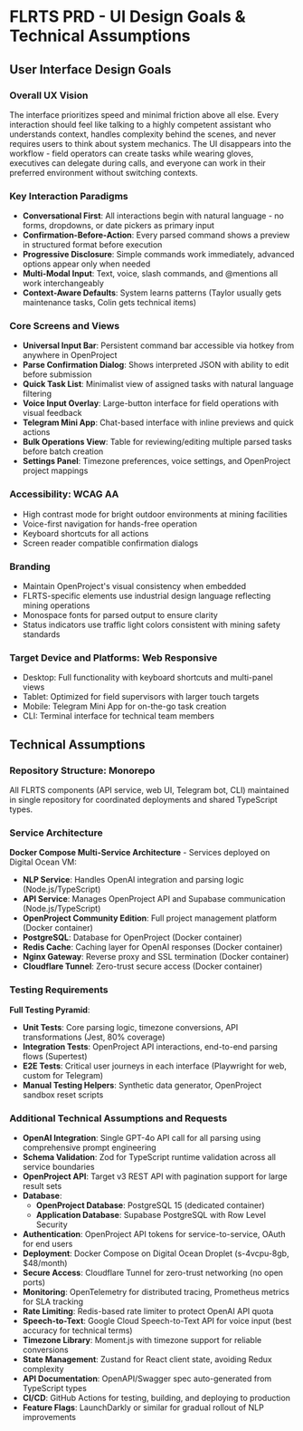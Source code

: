 # FLRTS PRD - UI Design Goals & Technical Assumptions

## User Interface Design Goals

### Overall UX Vision

The interface prioritizes speed and minimal friction above all else. Every interaction should feel like talking to a highly competent assistant who understands context, handles complexity behind the scenes, and never requires users to think about system mechanics. The UI disappears into the workflow - field operators can create tasks while wearing gloves, executives can delegate during calls, and everyone can work in their preferred environment without switching contexts.

### Key Interaction Paradigms

- **Conversational First**: All interactions begin with natural language - no forms, dropdowns, or date pickers as primary input
- **Confirmation-Before-Action**: Every parsed command shows a preview in structured format before execution
- **Progressive Disclosure**: Simple commands work immediately, advanced options appear only when needed
- **Multi-Modal Input**: Text, voice, slash commands, and @mentions all work interchangeably
- **Context-Aware Defaults**: System learns patterns (Taylor usually gets maintenance tasks, Colin gets technical items)

### Core Screens and Views

- **Universal Input Bar**: Persistent command bar accessible via hotkey from anywhere in OpenProject
- **Parse Confirmation Dialog**: Shows interpreted JSON with ability to edit before submission
- **Quick Task List**: Minimalist view of assigned tasks with natural language filtering
- **Voice Input Overlay**: Large-button interface for field operations with visual feedback
- **Telegram Mini App**: Chat-based interface with inline previews and quick actions
- **Bulk Operations View**: Table for reviewing/editing multiple parsed tasks before batch creation
- **Settings Panel**: Timezone preferences, voice settings, and OpenProject project mappings

### Accessibility: WCAG AA

- High contrast mode for bright outdoor environments at mining facilities
- Voice-first navigation for hands-free operation
- Keyboard shortcuts for all actions
- Screen reader compatible confirmation dialogs

### Branding

- Maintain OpenProject's visual consistency when embedded
- FLRTS-specific elements use industrial design language reflecting mining operations
- Monospace fonts for parsed output to ensure clarity
- Status indicators use traffic light colors consistent with mining safety standards

### Target Device and Platforms: Web Responsive

- Desktop: Full functionality with keyboard shortcuts and multi-panel views
- Tablet: Optimized for field supervisors with larger touch targets
- Mobile: Telegram Mini App for on-the-go task creation
- CLI: Terminal interface for technical team members

## Technical Assumptions

### Repository Structure: Monorepo

All FLRTS components (API service, web UI, Telegram bot, CLI) maintained in single repository for coordinated deployments and shared TypeScript types.

### Service Architecture

**Docker Compose Multi-Service Architecture** - Services deployed on Digital Ocean VM:
- **NLP Service**: Handles OpenAI integration and parsing logic (Node.js/TypeScript)
- **API Service**: Manages OpenProject API and Supabase communication (Node.js/TypeScript)  
- **OpenProject Community Edition**: Full project management platform (Docker container)
- **PostgreSQL**: Database for OpenProject (Docker container)
- **Redis Cache**: Caching layer for OpenAI responses (Docker container)
- **Nginx Gateway**: Reverse proxy and SSL termination (Docker container)
- **Cloudflare Tunnel**: Zero-trust secure access (Docker container)

### Testing Requirements

**Full Testing Pyramid**:
- **Unit Tests**: Core parsing logic, timezone conversions, API transformations (Jest, 80% coverage)
- **Integration Tests**: OpenProject API interactions, end-to-end parsing flows (Supertest)
- **E2E Tests**: Critical user journeys in each interface (Playwright for web, custom for Telegram)
- **Manual Testing Helpers**: Synthetic data generator, OpenProject sandbox reset scripts

### Additional Technical Assumptions and Requests

- **OpenAI Integration**: Single GPT-4o API call for all parsing using comprehensive prompt engineering
- **Schema Validation**: Zod for TypeScript runtime validation across all service boundaries
- **OpenProject API**: Target v3 REST API with pagination support for large result sets
- **Database**: 
  - **OpenProject Database**: PostgreSQL 15 (dedicated container)
  - **Application Database**: Supabase PostgreSQL with Row Level Security
- **Authentication**: OpenProject API tokens for service-to-service, OAuth for end users
- **Deployment**: Docker Compose on Digital Ocean Droplet (s-4vcpu-8gb, $48/month)
- **Secure Access**: Cloudflare Tunnel for zero-trust networking (no open ports)
- **Monitoring**: OpenTelemetry for distributed tracing, Prometheus metrics for SLA tracking
- **Rate Limiting**: Redis-based rate limiter to protect OpenAI API quota
- **Speech-to-Text**: Google Cloud Speech-to-Text API for voice input (best accuracy for technical terms)
- **Timezone Library**: Moment.js with timezone support for reliable conversions
- **State Management**: Zustand for React client state, avoiding Redux complexity
- **API Documentation**: OpenAPI/Swagger spec auto-generated from TypeScript types
- **CI/CD**: GitHub Actions for testing, building, and deploying to production
- **Feature Flags**: LaunchDarkly or similar for gradual rollout of NLP improvements